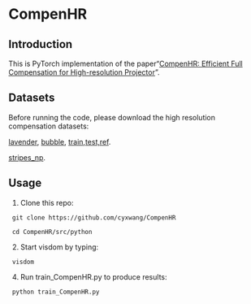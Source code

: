 # CompenHR
## Introduction
This is PyTorch implementation of the paper“[CompenHR: Efficient Full Compensation for High-resolution Projector](http://arxiv.org/abs/2311.13409)”.

## Datasets
Before running the code, please download the high resolution compensation datasets:

[lavender](https://drive.google.com/file/d/1QA-vllN2RwV_bZOtBV7wYyG4CGyDwmpn/view?usp=sharing), [bubble](https://drive.google.com/file/d/1zWalGpOGz2vzsYz1njHBGyiewiMh3Por/view?usp=sharing), [train,test,ref](https://drive.google.com/file/d/1ZBuVkH3XiBOOB4xZ_9I93SJEc4Q_Aufq/view?usp=sharing).

[stripes_np](https://drive.google.com/file/d/1NgLxoLbS2jYuQ9SnSOVLzfZ-byQceQ98/view?usp=sharing).

## Usage
   1. Clone this repo:
  
     git clone https://github.com/cyxwang/CompenHR
     
     cd CompenHR/src/python
     
   2. Start visdom by typing:
      
     visdom

   4. Run train_CompenHR.py to produce results:
      
     python train_CompenHR.py

